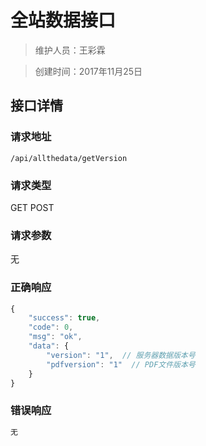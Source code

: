 # 全站数据接口

> 维护人员：王彩霖

> 创建时间：2017年11月25日

## 接口详情

### 请求地址
```
/api/allthedata/getVersion
```

### 请求类型
GET POST

### 请求参数
无

### 正确响应
```javascript
{
    "success": true,
    "code": 0,
    "msg": "ok",
    "data": {
        "version": "1",  // 服务器数据版本号
        "pdfversion": "1"  // PDF文件版本号
    }
}
```

### 错误响应
```javascript
无
```
